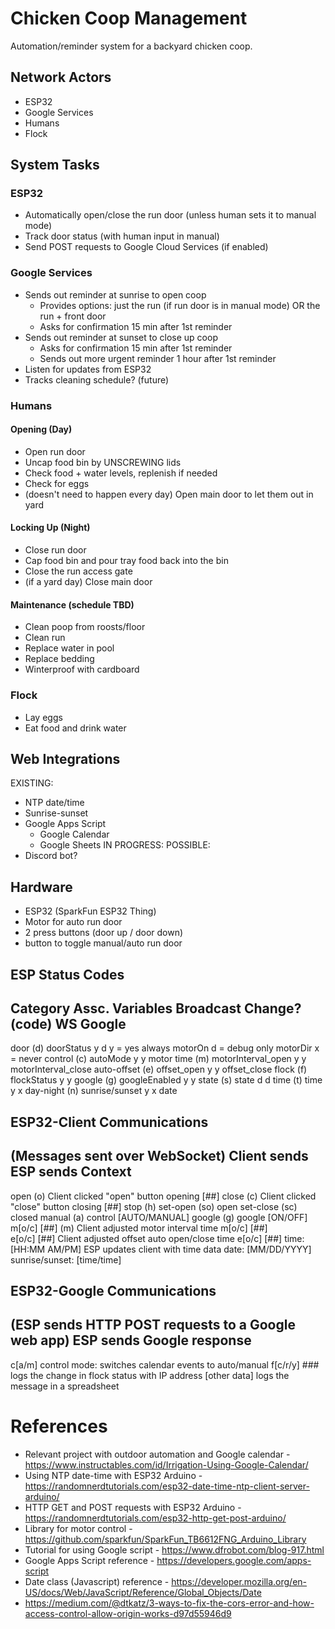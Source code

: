 # Chicken Coop Management

Automation/reminder system for a backyard chicken coop.

## Network Actors
- ESP32
- Google Services
- Humans
- Flock

## System Tasks

### ESP32
- Automatically open/close the run door (unless human sets it to manual mode)
- Track door status (with human input in manual)
- Send POST requests to Google Cloud Services (if enabled)

### Google Services
- Sends out reminder at sunrise to open coop
	- Provides options: just the run (if run door is in manual mode) OR the run + front door
	- Asks for confirmation 15 min after 1st reminder
- Sends out reminder at sunset to close up coop
	- Asks for confirmation 15 min after 1st reminder
	- Sends out more urgent reminder 1 hour after 1st reminder
- Listen for updates from ESP32
- Tracks cleaning schedule? (future)

### Humans

#### Opening (Day)
- Open run door
- Uncap food bin by UNSCREWING lids
- Check food + water levels, replenish if needed
- Check for eggs
- (doesn't need to happen every day) Open main door to let them out in yard

#### Locking Up (Night)
- Close run door
- Cap food bin and pour tray food back into the bin
- Close the run access gate
- (if a yard day) Close main door

#### Maintenance (schedule TBD)
- Clean poop from roosts/floor
- Clean run
- Replace water in pool
- Replace bedding
- Winterproof with cardboard

### Flock
- Lay eggs
- Eat food and drink water

## Web Integrations
EXISTING:
- NTP date/time
- Sunrise-sunset
- Google Apps Script
	- Google Calendar 
	- Google Sheets
IN PROGRESS:
POSSIBLE:
- Discord bot?

## Hardware
- ESP32 (SparkFun ESP32 Thing)
- Motor for auto run door
- 2 press buttons (door up / door down)
- button to toggle manual/auto run door

## ESP Status Codes
Category 		Assc. Variables 		Broadcast Change?
(code)									WS 	Google
-------------------------------------------------------------------
door (d) 		doorStatus 				y 	d 		y = yes always
				motorOn					 	 		d = debug only
				motorDir 				 			x = never
control (c) 	autoMode 				y 	y
motor time (m)	motorInterval_open		y 	y 
				motorInterval_close
auto-offset (e)	offset_open				y 	y
				offset_close
flock (f) 		flockStatus 			y 	y
google (g) 		googleEnabled			y 	y
state (s) 		state 					d 	d
time (t) 		time 					y 	x
day-night (n)	sunrise/sunset 			y 	x
				date 				 	

## ESP32-Client Communications

(Messages sent over WebSocket)
Client sends		ESP	sends				Context
-------------------------------------------------------------------
open (o)									Client clicked 
											"open" button
					opening [##]
close (c)									Client clicked 
											"close" button
					closing [##]
stop (h)
set-open (so)
					open
set-close (sc)
					closed
manual (a)
					control [AUTO/MANUAL]
google (g)
					google [ON/OFF]
m[o/c] \[##\] (m)							Client adjusted motor 
											interval time
					m[o/c] \[##\]			
e[o/c] \[##\]								Client adjusted offset 
											auto open/close time
					e[o/c] \[##\]
					time: [HH:MM AM/PM]		ESP updates client with 
											time data
					date: [MM/DD/YYYY]
					sunrise/sunset: 
					[time/time]

## ESP32-Google Communications

(ESP sends HTTP POST requests to a Google web app)
ESP sends			Google response
------------------------------------------------------------------
c[a/m] 				control mode: switches calendar events 
					to auto/manual
f[c/r/y] ### 		logs the change in flock status with IP address
[other data] 		logs the message in a spreadsheet

# References
- Relevant project with outdoor automation and Google calendar - https://www.instructables.com/id/Irrigation-Using-Google-Calendar/
- Using NTP date-time with ESP32 Arduino - https://randomnerdtutorials.com/esp32-date-time-ntp-client-server-arduino/
- HTTP GET and POST requests with ESP32 Arduino - https://randomnerdtutorials.com/esp32-http-get-post-arduino/
- Library for motor control - https://github.com/sparkfun/SparkFun_TB6612FNG_Arduino_Library
- Tutorial for using Google script - https://www.dfrobot.com/blog-917.html
- Google Apps Script reference - https://developers.google.com/apps-script
- Date class (Javascript) reference - https://developer.mozilla.org/en-US/docs/Web/JavaScript/Reference/Global_Objects/Date
- https://medium.com/@dtkatz/3-ways-to-fix-the-cors-error-and-how-access-control-allow-origin-works-d97d55946d9
